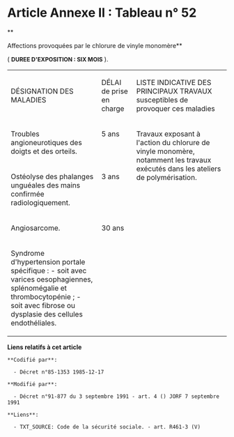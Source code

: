 # Article Annexe II : Tableau n° 52

**

Affections provoquées par le chlorure de vinyle monomère**

(
  <font size="2">
    **DUREE D'EXPOSITION : SIX MOIS**
  </font>).  

<table>
    <tbody>
      <tr>
        <td width="246">

DÉSIGNATION DES MALADIES

</td>
        <td width="76">

DÉLAI de prise en charge

</td>
        <td width="283">

LISTE INDICATIVE DES PRINCIPAUX TRAVAUX susceptibles de provoquer ces maladies

</td>
      </tr>
      <tr>
        <td width="246" valign="top">

Troubles angioneurotiques des doigts et des orteils.

</td>
        <td width="76" valign="top">

5 ans

</td>
        <td width="283" valign="top" rowspan="2">

Travaux exposant à l'action du chlorure de vinyle monomère, notamment les travaux exécutés dans les ateliers de
polymérisation.

</td>
      </tr>
      <tr>
        <td valign="top" width="246">

Ostéolyse des phalanges unguéales des mains confirmée radiologiquement.

</td>
        <td valign="top" width="76">

3 ans

</td>
      </tr>
      <tr>
        <td width="246" valign="top">

Angiosarcome.

</td>
        <td width="76" rowspan="2" valign="top">

30 ans

</td>
        <td rowspan="2" valign="top" width="283">
      </td></tr>
      <tr>
        <td valign="top" width="246">

Syndrome d'hypertension portale spécifique : - soit avec varices oesophagiennes, splénomégalie et thrombocytopénie ; - soit
avec fibrose ou dysplasie des cellules endothéliales.

</td>
      </tr>
    </tbody>
  </table>

**Liens relatifs à cet article**

	**Codifié par**:

	  - Décret n°85-1353 1985-12-17

	**Modifié par**:

	  - Décret n°91-877 du 3 septembre 1991 - art. 4 () JORF 7 septembre 1991

	**Liens**:

	  - TXT_SOURCE: Code de la sécurité sociale. - art. R461-3 (V)
